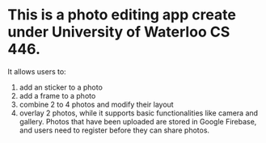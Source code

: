 # This is a photo editing app create under University of Waterloo CS 446.
It allows users to: 
1. add an sticker to a photo
2. add a frame to a photo
3. combine 2 to 4 photos and modify their layout  
4. overlay 2 photos, 
while it supports basic functionalities like camera and gallery.
Photos that have been uploaded are stored in Google Firebase, and users need to register before they can share photos.
